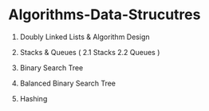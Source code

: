 # Algorithms-Data-Strucutres

1. Doubly Linked Lists & Algorithm Design

2. Stacks & Queues
      ( 2.1 Stacks
      2.2 Queues )
  
3. Binary Search Tree

4. Balanced Binary Search Tree

5. Hashing
